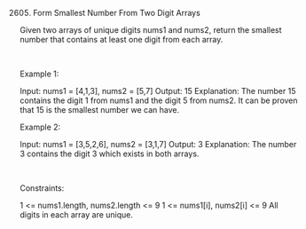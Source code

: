 2605. Form Smallest Number From Two Digit Arrays

Given two arrays of unique digits nums1 and nums2, return the smallest number that contains at least one digit from each array.

 

Example 1:

Input: nums1 = [4,1,3], nums2 = [5,7]
Output: 15
Explanation: The number 15 contains the digit 1 from nums1 and the digit 5 from nums2. It can be proven that 15 is the smallest number we can have.


Example 2:

Input: nums1 = [3,5,2,6], nums2 = [3,1,7]
Output: 3
Explanation: The number 3 contains the digit 3 which exists in both arrays.


 

Constraints:

1 <= nums1.length, nums2.length <= 9
1 <= nums1[i], nums2[i] <= 9
All digits in each array are unique.